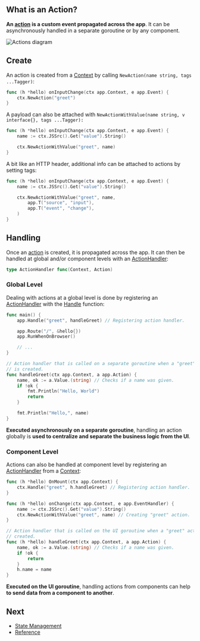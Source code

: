 ## What is an Action?

**An [action](/reference#Action) is a custom event propagated across the app**. It can be asynchronously handled in a separate goroutine or by any component.

![Actions diagram](/web/images/actions.svg)

## Create

An action is created from a [Context](/reference#Context) by calling `NewAction(name string, tags ...Tagger)`:

```go
func (h *hello) onInputChange(ctx app.Context, e app.Event) {
	ctx.NewAction("greet")
}
```

A payload can also be attached with `NewActionWithValue(name string, v interface{}, tags ...Tagger):`

```go
func (h *hello) onInputChange(ctx app.Context, e app.Event) {
	name := ctx.JSSrc().Get("value").String()

	ctx.NewActionWithValue("greet", name)
}
```

A bit like an HTTP header, additional info can be attached to actions by setting tags:

```go
func (h *hello) onInputChange(ctx app.Context, e app.Event) {
	name := ctx.JSSrc().Get("value").String()

	ctx.NewActionWithValue("greet", name,
		app.T("source", "input"),
		app.T("event", "change"),
	)
}
```

## Handling

Once an [action](/reference#Action) is created, it is propagated across the app. It can then be handled at global and/or component levels with an [ActionHandler](/reference#ActionHandler):

```go
type ActionHandler func(Context, Action)
```

### Global Level

Dealing with actions at a global level is done by registering an [ActionHandler](/reference#ActionHandler) with the [Handle](/reference#Handle) function:

```go
func main() {
	app.Handle("greet", handleGreet) // Registering action handler.

	app.Route("/", &hello{})
	app.RunWhenOnBrowser()

	// ...
}

// Action handler that is called on a separate goroutine when a "greet" action
// is created.
func handleGreet(ctx app.Context, a app.Action) {
	name, ok := a.Value.(string) // Checks if a name was given.
	if !ok {
		fmt.Println("Hello, World")
		return
	}

	fmt.Println("Hello,", name)
}
```

**Executed asynchronously on a separate goroutine**, handling an action globally is **used to centralize and separate the business logic from the UI**.

### Component Level

Actions can also be handled at component level by registering an [ActionHandler](/reference#ActionHandler) from a [Context](/reference#Context):

```go
func (h *hello) OnMount(ctx app.Context) {
	ctx.Handle("greet", h.handleGreet) // Registering action handler.
}

func (h *hello) onChange(ctx app.Context, e app.EventHandler) {
	name := ctx.JSSrc().Get("value").String()
	ctx.NewActionWithValue("greet", name) // Creating "greet" action.
}

// Action handler that is called on the UI goroutine when a "greet" action is
// created.
func (h *hello) handleGreet(ctx app.Context, a app.Action) {
	name, ok := a.Value.(string) // Checks if a name was given.
	if !ok {
		return
	}
	h.name = name
}
```

**Executed on the UI goroutine**, handling actions from components can help **to send data from a component to another**.

## Next

- [State Management](/states)
- [Reference](/reference)
